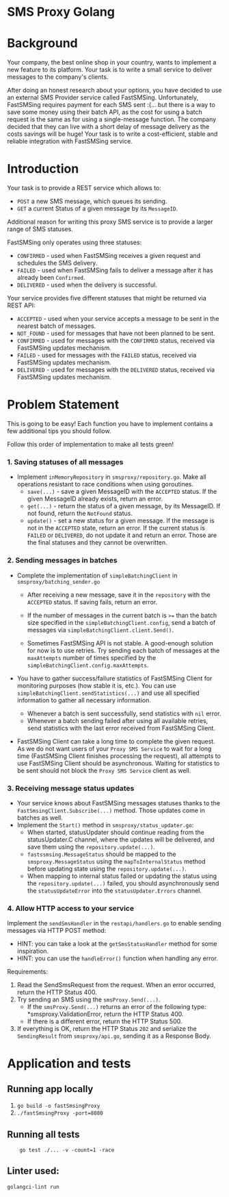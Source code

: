 # SMS Proxy Golang

# Background
Your company, the best online shop in your country, wants to implement a new feature to its platform. 
Your task is to write a small service to deliver messages to the company's clients.

After doing an honest research about your options, you have decided to use an external SMS Provider service called FastSMSing.
Unfortunately, FastSMSing requires payment for each SMS sent :(... but there is a way to save some money using their batch API, as the cost for using a batch request is the same as for using a single-message function.
The company decided that they can live with a short delay of message delivery as the costs savings will be huge!
Your task is to write a cost-efficient, stable and reliable integration with FastSMSing service.

# Introduction

Your task is to provide a REST service which allows to:

* `POST` a new SMS message, which queues its sending.
* `GET` a current Status of a given message by its `MessageID`.

Additional reason for writing this proxy SMS service is to provide a larger range of SMS statuses.

FastSMSing only operates using three statuses:

* `CONFIRMED` - used when FastSMSing receives a given request and schedules the SMS delivery.
* `FAILED` - used when FastSMSing fails to deliver a message after it has already been `Confirmed`.
* `DELIVERED` - used when the delivery is successful.

Your service provides five different statuses that might be returned via REST API:

* `ACCEPTED` - used when your service accepts a message to be sent in the nearest batch of messages.
* `NOT_FOUND` - used for messages that have not been planned to be sent.
* `CONFIRMED` - used for messages with the `CONFIRMED` status, received via FastSMSing updates mechanism.
* `FAILED` - used for messages with the `FAILED` status, received via FastSMSing updates mechanism.
* `DELIVERED` - used for messages with the `DELIVERED` status, received via FastSMSing updates mechanism.

# Problem Statement
  
This is going to be easy! Each function you have to implement contains a few additional tips you should follow.

Follow this order of implementation to make all tests green!

### 1. Saving statuses of all messages

* Implement `inMemoryRepository` in `smsproxy/repository.go`. Make all operations resistant to race conditions when using goroutines.
    * `save(...)` - save a given MessageID with the `ACCEPTED` status. If the given MessageID already exists, return an error.
    * `get(...)` - return the status of a given message, by its MessageID. If not found, return the `NotFound` status.
    * `update()` - set a new status for a given message. If the message is not in the `ACCEPTED` state, return an error. If the current status is `FAILED` or `DELIVERED`, do not update it and return an error. Those are the final statuses and they cannot be overwritten.
    
### 2. Sending messages in batches

* Complete the implementation of `simpleBatchingClient` in `smsproxy/batching_sender.go`
    * After receiving a new message, save it in the `repository` with the `ACCEPTED` status. If saving fails, return an error.

    * If the number of messages in the current batch is `>=` than the batch size specified in the `simpleBatchingClient.config`, send a batch of messages via `simpleBatchingClient.client.Send()`.
    
  
    * Sometimes FastSMSing API is not stable. A good-enough solution for now is to use retries. Try sending each batch of messages at the `maxAttempts` number of times specified by the `simpleBatchingClient.config.maxAttempts`.

* You have to gather success/failure statistics of FastSMSing Client for monitoring purposes (how stable it is, etc.). You can use `simpleBatchingClient.sendStatistics(...)` and use all specified information to gather all necessary information. 
    * Whenever a batch is sent successfully, send statistics with `nil` error.
    * Whenever a batch sending failed after using all available retries, send statistics with the last error received from FastSMSing Client.
    
* FastSMSing Client can take a long time to complete the given request. As we do not want users of your `Proxy SMS Service` to wait for a long time (FastSMSing Client finishes processing the request), all attempts to use FastSMSing Client should be asynchronous. Waiting for statistics to be sent should not block the `Proxy SMS Service` client as well.
  
  
  
### 3. Receiving message status updates

* Your service knows about FastSMSing messages statuses thanks to the `FastSmsingClient.Subscribe(...)` method. Those updates come in batches as well.
* Implement the `Start()` method in `smsproxy/status_updater.go`:
    * When started, statusUpdater should continue reading from the statusUpdater.C channel, where the updates will be delivered, and save them using the `repository.update(...)`.
    * `fastssmsing.MessageStatus` should be mapped to the `smsproxy.MessageStatus` using the `mapToInternalStatus` method before updating state using the `repository.update(...)`.
    * When mapping to internal status failed or updating the status using the `repository.update(...)` failed, you should asynchronously send the `statusUpdateError` into the `statusUpdater.Errors` channel.

### 4. Allow HTTP access to your service

Implement the `sendSmsHandler` in the `restapi/handlers.go` to enable sending messages via HTTP POST method:
* HINT: you can take a look at the `getSmsStatusHandler` method for some inspiration.
* HINT: you can use the `handleError()` function when handling any error.
    
Requirements: 
1. Read the SendSmsRequest from the request. When an error occurred, return the HTTP Status 400.
2. Try sending an SMS using the `smsProxy.Send(...)`.
    * If the `smsProxy.Send(...)` returns an error of the following type: *smsproxy.ValidationError,  return the HTTP Status 400.
    * If there is a different error, return the HTTP Status 500.
 3. If everything is OK, return the HTTP Status `202` and serialize the `SendingResult` from `smsproxy/api.go`, sending it as a Response Body.

# Application and tests 
 
## Running app locally

1. `go build -o fastSmsingProxy`
2. `./fastSmsingProxy -port=8080`
 
## Running all tests
 
 ```
     go test ./... -v -count=1 -race
 ```

## Linter used:

`golangci-lint run`

